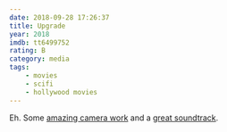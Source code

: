 ```yaml
---
date: 2018-09-28 17:26:37
title: Upgrade
year: 2018
imdb: tt6499752
rating: B
category: media
tags:
    - movies
    - scifi
    - hollywood movies
---
```


Eh. Some [amazing camera work](https://studentedge.org/article/heres-how-they-filmed-those-crazy-fight-scenes-in-upgrade) and a [great soundtrack](https://www.amazon.com/Upgrade-Original-Motion-Picture-Soundtrack/dp/B07D97KY1F).
